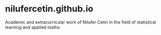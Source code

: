 # nilufercetin.github.io
Academic and extracurricular work of Nilufer Cetin in the field of statistical learning and applied maths
